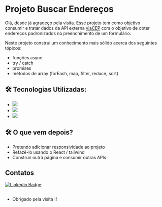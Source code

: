 # Projeto Buscar Endereços

Olá, desde já agradeço pela visita. Esse projeto tem como objetivo consumir e tratar dados da API externa <a href="https://viacep.com.br">viaCEP</a> com o objetivo de obter endereços padronizados no preenchimento de um formulário.

Neste projeto construí um conhecimento mais sólido acerca dos seguintes tópicos:

* funções async
* try / catch
* promises
* métodos de array (forEach, map, filter, reduce, sort)

## 🛠️ Tecnologias Utilizadas: 
* <img src="https://img.shields.io/badge/HTML5-E34F26?style=for-the-badge&logo=html5&logoColor=white" />
* <img src="https://img.shields.io/badge/CSS3-1572B6?style=for-the-badge&logo=css3&logoColor=white" />
* <img src="https://img.shields.io/badge/JavaScript-323330?style=for-the-badge&logo=javascript&logoColor=F7DF1E" />

## 🛠️ O que vem depois?
* Pretendo adicionar responsividade ao projeto
* Refazê-lo usando o React / tailwind
* Construir outra página e consumir outras APIs

## Contatos
[![Linkedin Badge](https://img.shields.io/badge/-LinkedIn-blue?style=flat-square&logo=Linkedin&logoColor=white&link=https://www.linkedin.com/in/kefesson-araujo-43592b220/)](https://www.linkedin.com/in/kefesson-araujo-43592b220/)
## 
- Obrigado pela visita !!
